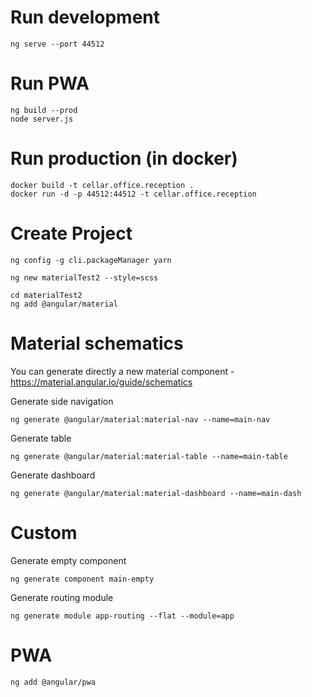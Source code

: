 # Run development

```Shell
ng serve --port 44512
```

# Run PWA

```Shell
ng build --prod
node server.js
```

# Run production (in docker)

```Shell
docker build -t cellar.office.reception .
docker run -d -p 44512:44512 -t cellar.office.reception
```

# Create Project

```Shell
ng config -g cli.packageManager yarn
```

```Shell
ng new materialTest2 --style=scss
```

```Shell
cd materialTest2
ng add @angular/material
```

# Material schematics 
You can generate directly a new material component - 
https://material.angular.io/guide/schematics


Generate side navigation
```Shell
ng generate @angular/material:material-nav --name=main-nav
```

Generate table
```Shell
ng generate @angular/material:material-table --name=main-table
```

Generate dashboard
```Shell
ng generate @angular/material:material-dashboard --name=main-dash
```

# Custom

Generate empty component
```Shell
ng generate component main-empty
```

Generate routing module
```Shell
ng generate module app-routing --flat --module=app
```

# PWA

```Shell
ng add @angular/pwa
```

